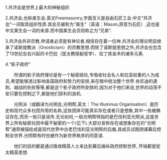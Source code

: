    
1.共济会是世界上最大的神秘组织

2.共济会,也称美生会.英文Freemasonry,字面含义是自由石匠工会.中文“共济会”一词取其组织性质.其会员被称为“美生”（英语：Mason,原意为石匠）,这也是中文美生会一词的来源.而中国美生会员则称之为“兄弟”.

3.共济会并非宗教,申请者必须是有神论者,相信存在着一位神.共济会的理论明显继承了诺斯提教派（Gnosticism）的宗教思想.而除了诺斯提思想之外,共济会也包含了13世纪左右兴起的卡巴拉（犹太教隐秘哲学）、拉丁炼金术的诸多元素.

4.“影子政府”

　　所谓的影子政府理论是有一个秘密结社,专吸收社会名人和位高权重的人为成员,希望能够透过影响各国政府和势力的安排,来在暗中统治整个世界.肯尼迪的遇刺、越战的失败等等,都是这个影子政府所安排的.因为对于他们来说,世界的动荡不安只要在控制之下,都是他们获利的良机.

　　光照派（或翻译为光明会,光明帮,英文：The Illuminus Organisation）是历史和现代众多社团共用的名称,这些团体可能真实存在或者只是想象,其中一些被确证存在,而另一些只是谣传.无论如何,一般光明帮特指的是巴伐利亚光照派,这是世界上所有秘密社团中最不秘密的一个(见下).大部分宣称存在或想象存在的“光明帮”通常被描绘成是现代世界中古老巴伐利亚光明帮的后裔,其成员试图阴谋幕后控制全世界.光明帮有时也被作为新世界秩序的同意语.

　　他们的目的都是通过吸收精英人士来达到幕后操纵政府控制世界, 开端都是犹太精英思想.